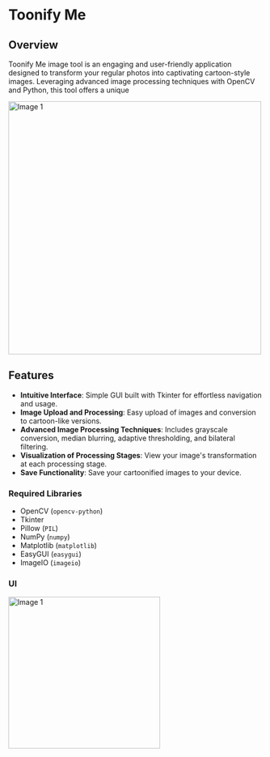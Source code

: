 # Toonify Me

## Overview
Toonify Me image tool is an engaging and user-friendly application designed to transform your regular photos into captivating cartoon-style images. Leveraging advanced image processing techniques with OpenCV and Python, this tool offers a unique

<img src="https://github.com/snehalathatuniki/Toonifyme/assets/43737913/0d2b5570-d9b3-4e8c-8516-5df03d588cad" alt="Image 1" width="500" height="500">

## Features
- **Intuitive Interface**: Simple GUI built with Tkinter for effortless navigation and usage.
- **Image Upload and Processing**: Easy upload of images and conversion to cartoon-like versions.
- **Advanced Image Processing Techniques**: Includes grayscale conversion, median blurring, adaptive thresholding, and bilateral filtering.
- **Visualization of Processing Stages**: View your image's transformation at each processing stage.
- **Save Functionality**: Save your cartoonified images to your device.

### Required Libraries
- OpenCV (`opencv-python`)
- Tkinter
- Pillow (`PIL`)
- NumPy (`numpy`)
- Matplotlib (`matplotlib`)
- EasyGUI (`easygui`)
- ImageIO (`imageio`)

### UI
<img src="https://github.com/snehalathatuniki/Toonifyme/assets/43737913/2c24153a-3224-4c9a-bd0b-70545886a4fa" alt="Image 1" width="300" height="300">
